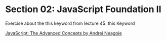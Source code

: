 # Section 02: JavaScript Foundation II
Exercise about the this keyword from lecture 45: this Keyword

[JavaScript: The Advanced Concepts by Andrei Neagoie](https://www.udemy.com/course/advanced-javascript-concepts/)
